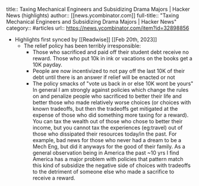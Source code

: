 title:: Taxing Mechanical Engineers and Subsidizing Drama Majors | Hacker News (highlights)
author:: [[news.ycombinator.com]]
full-title:: "Taxing Mechanical Engineers and Subsidizing Drama Majors | Hacker News"
category:: #articles
url:: https://news.ycombinator.com/item?id=32898856

- Highlights first synced by [[Readwise]] [[Feb 20th, 2023]]
	- The relief policy has been terribly irresponsible:
	  * Those who sacrificed and paid off their student debt receive no reward. Those who put 10k in ink or vacations on the books get a 10K payday.
	  * People are now incentivized to not pay off the last 10K of their debt until there is an answer if relief will be enacted or not
	  * The policy smacks of "vote us back in or else 10K wont be yours"
	  In general I am strongly against policies which change the rules on and penalize people who sacrificed to better their life and better those who made relatively worse choices (or choices with known tradeoffs, but then the tradeoffs get mitigated at the expense of those who did something more taxing for a reward). You can tax the wealth out of those who chose to better their income, but you cannot tax the experiences (eg:travel) out of those who dissipated their resources today/in the past.
	  For example, bad news for those who never had a dream to be a Mech Eng, but did it anyways for the good of their family.
	  As a general observation being in America the past ~10 yrs I find America has a major problem with policies that pattern match this kind of subsidize the negative side of choices with tradeoffs to the detriment of someone else who made a sacrifice to receive a reward.